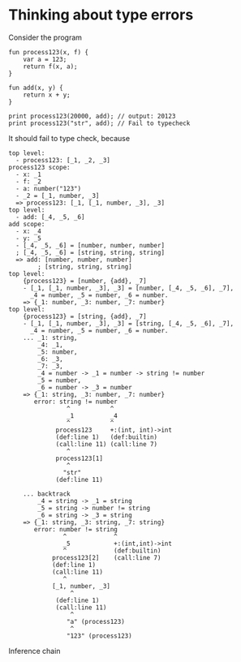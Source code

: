 # Thinking about type errors

Consider the program

    fun process123(x, f) {
        var a = 123;
        return f(x, a);
    }

    fun add(x, y) {
        return x + y;
    }

    print process123(20000, add); // output: 20123
    print process123("str", add); // Fail to typecheck

It should fail to type check, because

    top level:
      - process123: [_1, _2, _3]
    process123 scope:
      - x: _1
      - f: _2
      - a: number("123")
      - _2 = [_1, number, _3]
      => process123: [_1, [_1, number, _3], _3]
    top level:
      - add: [_4, _5, _6]
    add scope:
      - x: _4
      - y: _5
      - [_4, _5, _6] = [number, number, number]
      ; [_4, _5, _6] = [string, string, string]
      => add: [number, number, number]
            ; [string, string, string]
    top level:
        {process123} = [number, {add}, _7]
        - [_1, [_1, number, _3], _3] = [number, [_4, _5, _6], _7],
          _4 = number, _5 = number, _6 = number.
        => {_1: number, _3: number, _7: number}
    top level:
        {process123} = [string, {add}, _7]
        - [_1, [_1, number, _3], _3] = [string, [_4, _5, _6], _7],
          _4 = number, _5 = number, _6 = number.
        ... _1: string,
            _4: _1,
            _5: number,
            _6: _3,
            _7: _3,
            _4 = number -> _1 = number -> string != number
            _5 = number,
            _6 = number -> _3 = number
        => {_1: string, _3: number, _7: number}
           error: string != number
                    ^           ^
                    _1          _4
                    ^           ^
                 process123     +:(int, int)->int
                 (def:line 1)   (def:builtin)
                 (call:line 11) (call:line 7)
                    ^
                 process123[1]
                    ^
                   "str"
                 (def:line 11)

        ... backtrack
            _4 = string -> _1 = string
            _5 = string -> number != string
            _6 = string -> _3 = string
        => {_1: string, _3: string, _7: string}
           error: number != string 
                   ^             ^
                   _5            +:(int,int)->int
                   ^             (def:builtin)
                process123[2]    (call:line 7)
                (def:line 1)
                (call:line 11)
                   ^
                [_1, number, _3]
                     ^
                 (def:line 1)
                 (call:line 11)
                     ^
                    "a" (process123)
                     ^
                    "123" (process123)


Inference chain

